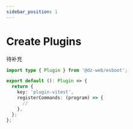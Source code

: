 ```yaml
---
sidebar_position: 1
---
```


# Create Plugins

待补充

```ts
import type { Plugin } from '@dz-web/esboot';

export default (): Plugin => {
  return {
    key: 'plugin-vitest',
    registerCommands: (program) => {
      //
    },
  };
};
```
